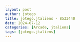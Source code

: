 ```yaml
---
layout: post
author: jotego
title: jotego.jtaliens - 8533440
date: 2024-07-12
categories: [Arcade, jtaliens]
tags: [jotego.jtaliens]
---
```


